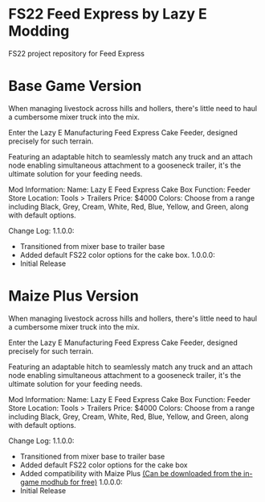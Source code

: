 # FS22 Feed Express by Lazy E Modding
FS22 project repository for Feed Express
# Base Game Version
When managing livestock across hills and hollers, there's little need to haul a cumbersome mixer truck into the mix.

Enter the Lazy E Manufacturing Feed Express Cake Feeder, designed precisely for such terrain.

Featuring an adaptable hitch to seamlessly match any truck and an attach node enabling simultaneous attachment to a gooseneck trailer, it's the ultimate solution for your feeding needs.

Mod Information:
Name: Lazy E Feed Express Cake Box
Function: Feeder
Store Location: Tools > Trailers
Price: $4000
Colors: Choose from a range including Black, Grey, Cream, White, Red, Blue, Yellow, and Green, along with default options.

Change Log:
1.1.0.0:
- Transitioned from mixer base to trailer base
- Added default FS22 color options for the cake box.
1.0.0.0:
- Initial Release


# Maize Plus Version
When managing livestock across hills and hollers, there's little need to haul a cumbersome mixer truck into the mix.

Enter the Lazy E Manufacturing Feed Express Cake Feeder, designed precisely for such terrain.

Featuring an adaptable hitch to seamlessly match any truck and an attach node enabling simultaneous attachment to a gooseneck trailer, it's the ultimate solution for your feeding needs.

Mod Information:
Name: Lazy E Feed Express Cake Box
Function: Feeder
Store Location: Tools > Trailers
Price: $4000
Colors: Choose from a range including Black, Grey, Cream, White, Red, Blue, Yellow, and Green, along with default options.

Change Log:
1.1.0.0:
- Transitioned from mixer base to trailer base
- Added default FS22 color options for the cake box
- Added compatibility with Maize Plus [(Can be downloaded from the in-game modhub for free)](https://www.farming-simulator.com/mod.php?lang=en&country=us&mod_id=253528&title=fs2022)
1.0.0.0:
- Initial Release

